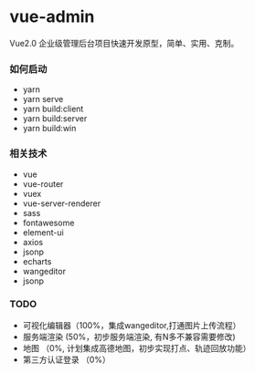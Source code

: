 # vue-admin

Vue2.0 企业级管理后台项目快速开发原型，简单、实用、克制。

### 如何启动

- yarn
- yarn serve
- yarn build:client
- yarn build:server
- yarn build:win 

### 相关技术

- vue
- vue-router
- vuex
- vue-server-renderer
- sass
- fontawesome
- element-ui
- axios
- jsonp
- echarts
- wangeditor
- jsonp

### TODO

- 可视化编辑器（100%，集成wangeditor,打通图片上传流程）
- 服务端渲染 (50%，初步服务端渲染, 有N多不兼容需要修改) 
- 地图 （0%, 计划集成高德地图，初步实现打点、轨迹回放功能）
- 第三方认证登录 （0%）
